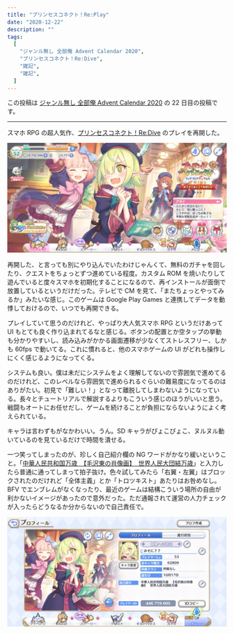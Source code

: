 ```yaml
---
title: "プリンセスコネクト！Re:Play"
date: "2020-12-22"
description: ""
tags:
  [
    "ジャンル無し 全部俺 Advent Calendar 2020",
    "プリンセスコネクト！Re:Dive",
    "雑記",
    "雑記",
  ]
---
```


この投稿は [ジャンル無し 全部俺 Advent Calendar 2020](https://adventar.org/calendars/5495) の 22 日目の投稿です。

---

スマホ RPG の超人気作、[プリンセスコネクト！Re:Dive](https://priconne-redive.jp/) のプレイを再開した。

![](./Screenshot_20201222-235347252.jpg)

再開した、と言っても別にやり込んでいたわけじゃんくて、無料のガチャを回したり、クエストをちょっとずつ進めている程度。カスタム ROM を焼いたりして遊んでいると度々スマホを初期化することになるので、再インストールが面倒で放置しているというだけだった。テレビで CM を見て、「またちょっとやってみるか」みたいな感じ。このゲームは Google Play Games と連携してデータを動悸しておけるので、いつでも再開できる。

プレイしていて思うのだけれど、やっぱり大人気スマホ RPG というだけあって UI もとても良く作り込まれてるなと感じる。ボタンの配置とか空タップの挙動も分かりやすいし、読み込みがかかる画面遷移が少なくてストレスフリー、しかも 60fps で動いてる。これに慣れると、他のスマホゲームの UI がどれも操作しにくく感じるようになってくる。

システムも良い。僕は未だにシステムをよく理解してないので雰囲気で進めてるのだけれど、このレベルなら雰囲気で進められるぐらいの難易度になってるのはありがたい。初見で「難しい！」となって離脱してしまわないようになっている。長々とチュートリアルで解説するよりもこういう感じのほうがいいと思う。戦闘もオートにお任せだし、ゲームを続けることが負担にならないようによく考えられている。

キャラは言わずもがなかわいい。うん。SD キャラがぴょこぴょこ、ヌルヌル動いているのを見ているだけで時間を潰せる。

一つ笑ってしまったのが、珍しく自己紹介欄の NG ワードがかなり緩いということ。「[中華人民共和国万歳　【毛沢東の肖像画】　世界人民大団結万歳](https://commons.wikimedia.org/wiki/File:Tiananmen_beijing_Panorama.jpg)」と入力したら普通に通ってしまって拍子抜け。色々試してみたら「右翼・左翼」はブロックされたのだけれど「全体主義」とか「トロツキスト」あたりはお咎めなし。BFV でエンブレムがなくなったり、最近のゲームは結構こういう場所の自由が利かないイメージがあったので意外だった。ただ通報されて運営の人力チェックが入ったらどうなるか分からないので自己責任で。

![](./Screenshot_20201223-021309938.jpg)
